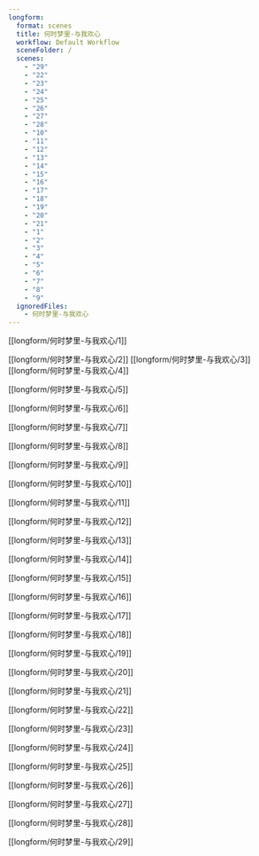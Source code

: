 ```yaml
---
longform:
  format: scenes
  title: 何时梦里-与我欢心
  workflow: Default Workflow
  sceneFolder: /
  scenes:
    - "29"
    - "22"
    - "23"
    - "24"
    - "25"
    - "26"
    - "27"
    - "28"
    - "10"
    - "11"
    - "12"
    - "13"
    - "14"
    - "15"
    - "16"
    - "17"
    - "18"
    - "19"
    - "20"
    - "21"
    - "1"
    - "2"
    - "3"
    - "4"
    - "5"
    - "6"
    - "7"
    - "8"
    - "9"
  ignoredFiles:
    - 何时梦里-与我欢心
---
```




[[longform/何时梦里-与我欢心/1]]

[[longform/何时梦里-与我欢心/2]]
[[longform/何时梦里-与我欢心/3]]
[[longform/何时梦里-与我欢心/4]]

[[longform/何时梦里-与我欢心/5]]

[[longform/何时梦里-与我欢心/6]]

[[longform/何时梦里-与我欢心/7]]

[[longform/何时梦里-与我欢心/8]]

[[longform/何时梦里-与我欢心/9]]

[[longform/何时梦里-与我欢心/10]]

[[longform/何时梦里-与我欢心/11]]

[[longform/何时梦里-与我欢心/12]]

[[longform/何时梦里-与我欢心/13]]

[[longform/何时梦里-与我欢心/14]]

[[longform/何时梦里-与我欢心/15]]

[[longform/何时梦里-与我欢心/16]]

[[longform/何时梦里-与我欢心/17]]

[[longform/何时梦里-与我欢心/18]]

[[longform/何时梦里-与我欢心/19]]

[[longform/何时梦里-与我欢心/20]]

[[longform/何时梦里-与我欢心/21]]

[[longform/何时梦里-与我欢心/22]]

[[longform/何时梦里-与我欢心/23]]

[[longform/何时梦里-与我欢心/24]]

[[longform/何时梦里-与我欢心/25]]

[[longform/何时梦里-与我欢心/26]]

[[longform/何时梦里-与我欢心/27]]

[[longform/何时梦里-与我欢心/28]]

[[longform/何时梦里-与我欢心/29]]